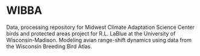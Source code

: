 # WIBBA
Data, processing repository for Midwest Climate Adaptation Science Center birds and protected areas project for R.L. LaBlue at the University of Wisconsin-Madison. Modeling avian range-shift dynamics using data from the Wisconsin Breeding Bird Atlas.  
